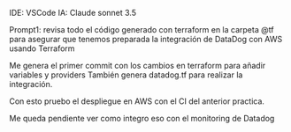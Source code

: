 IDE: VSCode
IA: Claude sonnet 3.5

Prompt1: revisa todo el código generado con terraform en la carpeta @tf para asegurar que tenemos preparada la integración de DataDog con AWS usando Terraform

Me genera el primer commit con los cambios en terraform para añadir variables y providers
También genera datadog.tf para realizar la integración.

Con esto pruebo el despliegue en AWS con el CI del anterior practica.

Me queda pendiente ver como integro eso con el monitoring de Datadog
